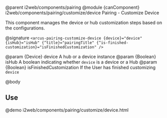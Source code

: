 @parent i2web/components/pairing
@module {canComponent} i2web/components/pairing/customize/device Pairing - Customize Device

This component manages the device or hub customization steps based on the configurations.

@signature `<arcus-pairing-customize-device
              {device}="device"
              {isHub}="isHub"
              {^title}="pairingTitle"
              {^is-finished-customization}="isFinishedCustomization"
            />`

@param {Device} device A hub or a device instance
@param {Boolean} isHub A boolean indicating whether `device` is a device or a Hub
@param {Boolean} isFinishedCustomization If the User has finished customizing `device`

@body

## Use

@demo i2web/components/pairing/customize/device.html